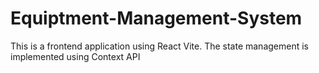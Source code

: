 # Equiptment-Management-System
This is a frontend application using React Vite. The state management is implemented using Context API 
